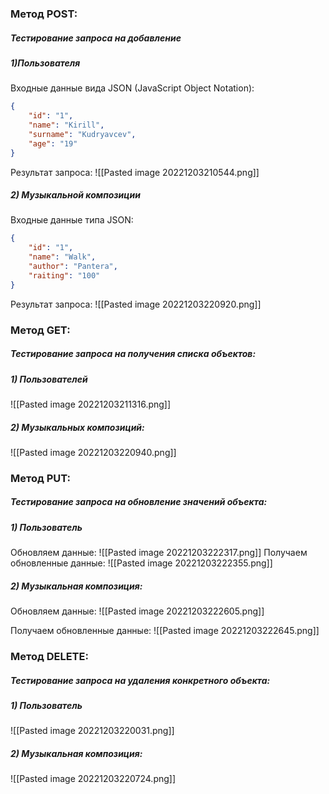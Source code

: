 ### Метод POST:
##### Тестирование запроса на добавление
##### 1)Пользователя
Входные данные вида JSON (JavaScript Object Notation):
```json
{
    "id": "1",
    "name": "Kirill",
    "surname": "Kudryavcev",
    "age": "19"
}
```

Результат запроса:
![[Pasted image 20221203210544.png]]

##### 2) Музыкальной композиции
Входные данные типа JSON:
```json
{	
	"id": "1",
    "name": "Walk",
    "author": "Pantera",
    "raiting": "100"
}
```

Результат запроса:
![[Pasted image 20221203220920.png]]


### Метод GET:
##### Тестирование запроса на получения списка объектов:
##### 1) Пользователей

![[Pasted image 20221203211316.png]]

##### 2) Музыкальных композиций:
![[Pasted image 20221203220940.png]]

### Метод PUT:
##### Тестирование запроса на обновление значений объекта:
##### 1) Пользователь
Обновляем данные:
![[Pasted image 20221203222317.png]]
Получаем обновленные данные:
![[Pasted image 20221203222355.png]]

##### 2) Музыкальная композиция:

Обновляем данные:
![[Pasted image 20221203222605.png]]

Получаем обновленные данные:
![[Pasted image 20221203222645.png]]
### Метод DELETE:
##### Тестирование запроса на удаления конкретного объекта:
##### 1) Пользователь

![[Pasted image 20221203220031.png]]

##### 2) Музыкальная композиция:
![[Pasted image 20221203220724.png]]